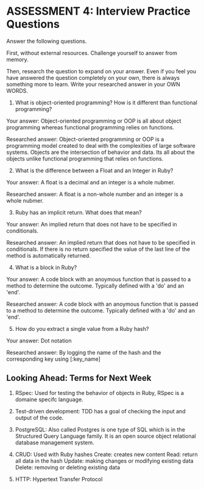# ASSESSMENT 4: Interview Practice Questions

Answer the following questions.

First, without external resources. Challenge yourself to answer from memory.

Then, research the question to expand on your answer. Even if you feel you have answered the question completely on your own, there is always something more to learn. Write your researched answer in your OWN WORDS.

1. What is object-oriented programming? How is it different than functional programming?

Your answer: Object-oriented programming or OOP is all about object programming whereas functional programming relies on functions. 

Researched answer: Object-oriented programming or OOP is a programming model created to deal with the complexities of large software systems. Objects are the intersection of behavior and data. Its all about the objects unlike functional programming that relies on functions. 

2. What is the difference between a Float and an Integer in Ruby?

Your answer: A float is a decimal and an integer is a whole nubmer.

Researched answer: A float is a non-whole number and an integer is a whole nubmer.


3. Ruby has an implicit return. What does that mean?

Your answer: An implied return that does not have to be specified in conditionals. 

Researched answer: An implied return that does not have to be specified in conditionals. If there is no return specified the value of the last line  of the method is automatically returned.

4. What is a block in Ruby?

Your answer: A code block with an anoymous function that is passed to a method to determine the outcome. Typically defined  with a 'do' and an 'end'.

Researched answer: A code block with an anoymous function that is passed to a method to determine the outcome. Typically defined  with a 'do' and an 'end'.

5. How do you extract a single value from a Ruby hash?

Your answer: Dot notation

Researched answer: By logging the name of the hash and the corresponding key using [:key_name]

## Looking Ahead: Terms for Next Week

1. RSpec: Used for testing the behavior of objects in Ruby, RSpec is a domaine specifc language.

2. Test-driven development: TDD has a goal of checking the input and output of the code.

3. PostgreSQL: Also called Postgres is one type of SQL which is in the Structured Query Language family. It is an open source object relational database management system. 

4. CRUD: Used with Ruby hashes
         Create: creates new content 
         Read: return all data in the hash
         Update: making changes or modifying existing data 
         Delete: removing or deleting existing data


5. HTTP: Hypertext Transfer Protocol
